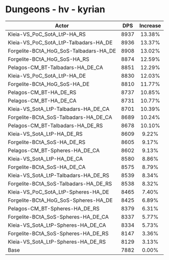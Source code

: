# Dungeons - hv - kyrian
| Actor | DPS | Increase |
|---|:---:|:---:|
|Kleia-VS_PoC_SotA_LtP-HA_RS|8937|13.38%|
|Kleia-VS_PoC_SotA_LtP-Talbadars-HA_DE|8936|13.37%|
|Forgelite-BCtA_HoG_SoS-Talbadars-HA_DE|8908|13.02%|
|Forgelite-BCtA_HoG_SoS-HA_RS|8874|12.59%|
|Pelagos-CM_BT-Talbadars-HA_DE_CA|8851|12.29%|
|Kleia-VS_PoC_SotA_LtP-HA_DE|8830|12.03%|
|Forgelite-BCtA_HoG_SoS-HA_DE|8810|11.77%|
|Pelagos-CM_BT-HA_DE_RS|8737|10.85%|
|Pelagos-CM_BT-HA_DE_CA|8731|10.77%|
|Kleia-VS_SotA_LtP-Talbadars-HA_DE_CA|8701|10.39%|
|Forgelite-BCtA_SoS-Talbadars-HA_DE_CA|8689|10.24%|
|Pelagos-CM_BT-Talbadars-HA_DE_RS|8678|10.10%|
|Kleia-VS_SotA_LtP-HA_DE_RS|8609|9.22%|
|Forgelite-BCtA_SoS-HA_DE_RS|8605|9.17%|
|Pelagos-CM_BT-Spheres-HA_DE_CA|8602|9.13%|
|Kleia-VS_SotA_LtP-HA_DE_CA|8580|8.86%|
|Forgelite-BCtA_SoS-HA_DE_CA|8575|8.79%|
|Kleia-VS_SotA_LtP-Talbadars-HA_DE_RS|8539|8.34%|
|Forgelite-BCtA_SoS-Talbadars-HA_DE_RS|8538|8.32%|
|Kleia-VS_PoC_SotA_LtP-Spheres-HA_DE|8465|7.40%|
|Forgelite-BCtA_HoG_SoS-Spheres-HA_DE|8425|6.89%|
|Pelagos-CM_BT-Spheres-HA_DE_RS|8379|6.31%|
|Forgelite-BCtA_SoS-Spheres-HA_DE_CA|8337|5.77%|
|Kleia-VS_SotA_LtP-Spheres-HA_DE_CA|8334|5.73%|
|Forgelite-BCtA_SoS-Spheres-HA_DE_RS|8147|3.36%|
|Kleia-VS_SotA_LtP-Spheres-HA_DE_RS|8129|3.13%|
|Base|7882|0.00%|
